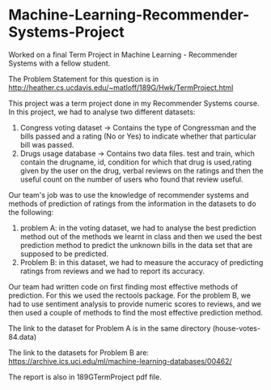 # Machine-Learning-Recommender-Systems-Project
Worked on a final Term Project in Machine Learning - Recommender Systems with a fellow student.

The Problem Statement for this question is in http://heather.cs.ucdavis.edu/~matloff/189G/Hwk/TermProject.html


This project was a term project done in my Recommender Systems course. In this project, we had to analyse two different datasets: 
1) Congress voting dataset -> Contains the type of Congressman and the bills passed and a rating (No or Yes) to indicate whether that particular bill was passed.
2) Drugs usage database -> Contains two data files. test and train, which contain the drugname, id, condition for which that drug is used,rating given by the user on the drug, verbal reviews on the ratings and then the useful count on the number of users who found that review useful.

Our team's job was to use the knowledge of recommender systems and methods of prediction of ratings from the information in the datasets to do the following:

1) problem A: in the voting dataset, we had to analyse the best prediction method out of the methods we learnt in class and then we used the best prediction method to predict the unknown bills in the data set that are supposed to be predicted.
2) Problem B: in this dataset, we had to measure the accuracy of predicting ratings from reviews and we had to report its accuracy.


Our team had written code on first finding most effective methods of prediction. For this we used the rectools package.
For the problem B, we had to use sentiment analysis to provide numeric scores to reviews, and we then used a couple of methods to find the most effective prediction method.

The link to the dataset for Problem A is in the same directory (house-votes-84.data)

The link to the datasets for Problem B are: https://archive.ics.uci.edu/ml/machine-learning-databases/00462/

The report is also in 189GTermProject pdf file.
